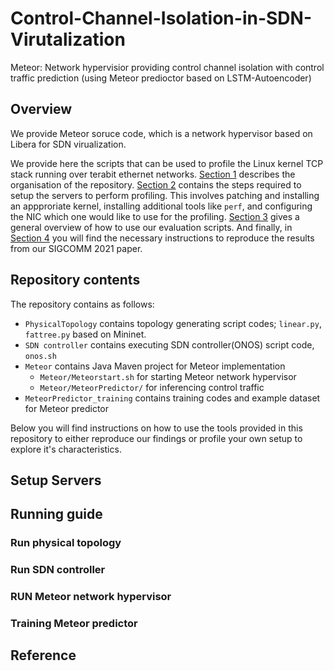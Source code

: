 # Control-Channel-Isolation-in-SDN-Virutalization
Meteor: Network hypervisior providing control channel isolation with control traffic prediction (using Meteor predioctor based on LSTM-Autoencoder)

## Overview

We provide Meteor soruce code, which is a network hypervisor based on Libera for SDN virualization. 

We provide here the scripts that can be used to profile the Linux kernel TCP stack running over terabit ethernet networks. [Section 1](#organisation) describes the organisation of the repository. [Section 2](#setup-servers) contains the steps required to setup the servers to perform profiling. This involves patching and installing an appproriate kernel, installing additional tools like `perf`, and configuring the NIC which one would like to use for the profiling. [Section 3](#running-an-experiment) gives a general overview of how to use our evaluation scripts. And finally, in [Section 4](#sigcomm-2021-artifact-evaluation) you will find the necessary instructions to reproduce the results from our SIGCOMM 2021 paper.

## Repository contents 

The repository contains as follows:

* `PhysicalTopology` contains topology generating script codes; `linear.py`, `fattree.py` based on Mininet.
* `SDN controller` contains executing SDN controller(ONOS) script code, `onos.sh`
* `Meteor` contains Java Maven project for Meteor implementation 
   * `Meteor/Meteorstart.sh` for starting Meteor network hypervisor
   * `Meteor/MeteorPredictor/` for inferencing control traffic
* `MeteorPredictor_training` contains training codes and example dataset for Meteor predictor    

Below you will find instructions on how to use the tools provided in this repository to either reproduce our findings or profile your own setup to explore it's characteristics.

## Setup Servers

## Running guide

### Run physical topology

### Run SDN controller

### RUN Meteor network hypervisor

### Training Meteor predictor

## Reference 
